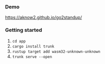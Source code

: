 ### Demo
https://aknow2.github.io/go2standup/


### Getting started
1. `cd app`
2. `cargo install trunk`
3. `rustup target add wasm32-unknown-unknown`
4. `trunk serve --open`
